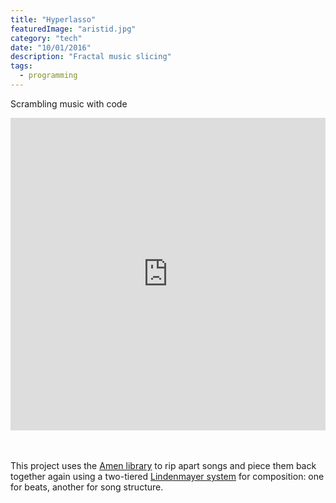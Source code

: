 ```yaml
---
title: "Hyperlasso"
featuredImage: "aristid.jpg"
category: "tech"
date: "10/01/2016"
description: "Fractal music slicing"
tags:
  - programming
---
```


Scrambling music with code

<iframe width="100%" height="500" scrolling="no" frameborder="no" src="https://w.soundcloud.com/player/?url=https%3A//api.soundcloud.com/playlists/242000489&amp;color=%23ff5500&amp;auto_play=false&amp;hide_related=false&amp;show_comments=true&amp;show_user=true&amp;show_reposts=false"></iframe>
<br>
<br>
<br>
<!-- <h4> A little bit about the project:</h4> -->
<p> 
This project uses the <a href="https://github.com/algorithmic-music-exploration/amen">Amen library</a> to rip apart songs and piece them back together again using a two-tiered <a href="https://en.wikipedia.org/wiki/L-system">Lindenmayer system</a> for composition: one for beats, another for song structure. 
</p>

<!--
<p>
  An interesting line of exploration developed in my solo music a few years ago. I found myself in Ableton Live slicing up other artists' songs into slivers of sound &mdash; often only long enough to get a single drum hit &mdash; and then rearranging them to form beats and musical phrases. Here's a short example:
</p>

<iframe width="100%" height="20" scrolling="no" frameborder="no" allow="autoplay" src="https://w.soundcloud.com/player/?url=https%3A//api.soundcloud.com/tracks/37168086&color=%23ff5500&inverse=false&auto_play=false&show_user=true">
</iframe>
<p>
  The main ingredient in that example is: Peter John and Bjorn's Let's Call It Off<br><br>
  <iframe width="100%" height="20" scrolling="no" frameborder="no" allow="autoplay" src="https://w.soundcloud.com/player/?url=https%3A//api.soundcloud.com/tracks/123022952&color=%23ff5500&inverse=false&auto_play=false&show_user=true"></iframe>
  </p>
<p>
  My intent was to sample just the (impecible) drum hits from this song. But, without access to the original, isolated drum recording, any attempt to extract them left me with other bits of song: vocals, guitars, bass. ("try to pull a noodle from the spaghetti and you're gonna get some sauce"). A frustration at first. But, after piecing together a beat, I came to realize that the sauce made things more interesting.
</p>
<p>
  After using this technique a few times in songs, and enjoying the results, I figured this was the sort of thing that would be better done with the aid of code. I found the <a href="https://github.com/algorithmic-music-exploration/amen">Amen library</a>, which does a great job
  of doing the slicing. It quickly finds "hits" in the song, and gives you a nice set of code tools for remixing.
</p> -->
